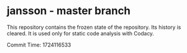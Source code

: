 # jansson - master branch

This repository contains the frozen state of the repository.
Its history is cleared. It is used only for static code
analysis with Codacy.

Commit Time: 1724116533